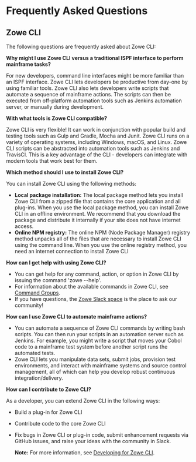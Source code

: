 # Frequently Asked Questions

## Zowe CLI

The following questions are frequently asked about Zowe CLI:

**Why might I use Zowe CLI versus a traditional ISPF interface to perform mainframe tasks?**

For new developers, command line interfaces might be more familiar than an ISPF interface. Zowe CLI lets developers be productive from day-one by using familiar tools. Zowe CLI also lets developers write scripts that automate a sequence of mainframe actions. The scripts can then be executed from off-platform automation tools such as Jenkins automation server, or manually during development.

**With what tools is Zowe CLI compatible?**

Zowe CLI is very flexible! It can work in conjunction with popular build and testing tools such as Gulp and Gradle, Mocha and Junit. Zowe CLI runs on a variety of operating systems, including Windows, macOS, and Linux. Zowe CLI scripts can be abstracted into automation tools such as Jenkins and TravisCI. This is a key advantage of the CLI - developers can integrate with modern tools that work best for them. 

**Which method should I use to install Zowe CLI?**

You can install Zowe CLI using the following methods:
- **Local package installation:** The local package method lets you install Zowe CLI from a zipped file that contains the core application and all plug-ins. When you use the local package method, you can install Zowe CLI in an offline environment. We recommend that you download the package and distribute it internally if your site does not have internet access. 
- **Online NPM registry:** The online NPM (Node Package Manager) registry method unpacks all of the files that are necessary to install Zowe CLI using the command line. When you use the online registry method, you need an internet connection to install Zowe CLI

**How can I get help with using Zowe CLI?**

- You can get help for any command, action, or option in Zowe CLI by issuing the command 'zowe --help'.
- For information about the available commands in Zowe CLI, see [Command Groups](./user-guide/cli-usingcli#zowe-cli-command-groups.md).
- If you have questions, the [Zowe Slack space](https://openmainframeproject.slack.com/) is the place to ask our community!

**How can I use Zowe CLI to automate mainframe actions?**

- You can automate a sequence of Zowe CLI commands by writing bash scripts. You can then run your scripts in an automation server such as Jenkins. For example, you might write a script that moves your Cobol code to a mainframe test system before another script runs the automated tests.
- Zowe CLI lets you manipulate data sets, submit jobs, provision test environments, and interact with mainframe systems and source control management, all of which can help you develop robust continuous integration/delivery.

**How can I contribute to Zowe CLI?**

As a developer, you can extend Zowe CLI in the following ways:
- Build a plug-in for Zowe CLI
- Contribute code to the core Zowe CLI
- Fix bugs in Zowe CLI or plug-in code, submit enhancement requests via GitHub issues, and raise your ideas with the community in Slack. 

    **Note:** For more information, see [Developing for Zowe CLI](./extend/extend-cli/cli-devTutorials#how-can-i-contribute.md).